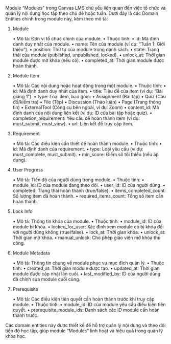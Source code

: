 Module “Modules” trong Canvas LMS chủ yếu liên quan đến việc tổ chức và quản lý nội dung học tập theo chủ đề hoặc tuần. Dưới đây là các Domain Entities chính trong module này, kèm theo mô tả:

1. Module

	•	Mô tả: Đơn vị tổ chức chính của module.
	•	Thuộc tính:
	•	id: Mã định danh duy nhất của module.
	•	name: Tên của module (ví dụ: “Tuần 1: Giới thiệu”).
	•	position: Thứ tự của module trong danh sách.
	•	state: Trạng thái của module (published, unpublished, locked).
	•	unlock_at: Thời gian module được mở khóa (nếu có).
	•	completed_at: Thời gian module được hoàn thành.

2. Module Item

	•	Mô tả: Các nội dung hoặc hoạt động trong một module.
	•	Thuộc tính:
	•	id: Mã định danh duy nhất của item.
	•	title: Tiêu đề của item (ví dụ: “Bài giảng 1”).
	•	type: Loại item, bao gồm:
	•	Assignment (Bài tập)
	•	Quiz (Câu đố/kiểm tra)
	•	File (Tệp)
	•	Discussion (Thảo luận)
	•	Page (Trang thông tin)
	•	ExternalTool (Công cụ bên ngoài, ví dụ: Zoom)
	•	content_id: Mã định danh của nội dung liên kết (ví dụ: ID của bài tập hoặc quiz).
	•	completion_requirement: Yêu cầu để hoàn thành item (ví dụ: must_submit, must_view).
	•	url: Liên kết để truy cập item.

3. Requirement

	•	Mô tả: Các điều kiện cần thiết để hoàn thành module.
	•	Thuộc tính:
	•	id: Mã định danh của requirement.
	•	type: Loại yêu cầu (ví dụ: must_complete, must_submit).
	•	min_score: Điểm số tối thiểu (nếu áp dụng).

4. User Progress

	•	Mô tả: Tiến độ của người dùng trong module.
	•	Thuộc tính:
	•	module_id: ID của module đang theo dõi.
	•	user_id: ID của người dùng.
	•	completed: Trạng thái hoàn thành (true/false).
	•	items_completed_count: Số lượng item đã hoàn thành.
	•	required_items_count: Tổng số item cần hoàn thành.

5. Lock Info

	•	Mô tả: Thông tin khóa của module.
	•	Thuộc tính:
	•	module_id: ID của module bị khóa.
	•	locked_for_user: Xác định xem module có bị khóa đối với người dùng không (true/false).
	•	lock_at: Thời gian khóa.
	•	unlock_at: Thời gian mở khóa.
	•	manual_unlock: Cho phép giáo viên mở khóa thủ công.

6. Module Metadata

	•	Mô tả: Thông tin chung về module phục vụ mục đích quản lý.
	•	Thuộc tính:
	•	created_at: Thời gian module được tạo.
	•	updated_at: Thời gian module được cập nhật lần cuối.
	•	last_modified_by: ID của người dùng đã chỉnh sửa module cuối cùng.

7. Prerequisite

	•	Mô tả: Các điều kiện tiên quyết cần hoàn thành trước khi truy cập module.
	•	Thuộc tính:
	•	module_id: ID của module yêu cầu điều kiện tiên quyết.
	•	prerequisite_module_ids: Danh sách các ID module cần hoàn thành trước.

Các domain entities này được thiết kế để hỗ trợ quản lý nội dung và theo dõi tiến độ học tập, giúp module “Modules” linh hoạt và hiệu quả trong quản lý khóa học.
